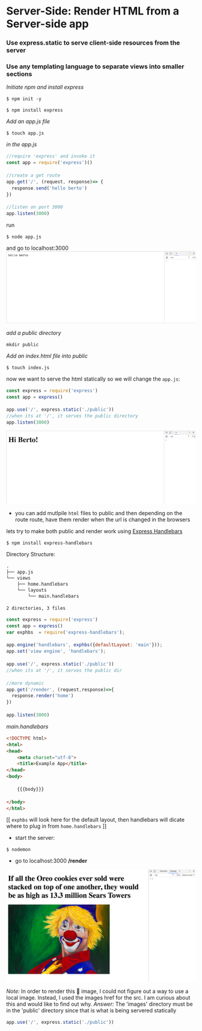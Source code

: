 # Server-Side: Render HTML from a Server-side app

### Use express.static to serve client-side resources from the server


### Use any templating language to separate views into smaller sections

*Initiate npm and install express*
```
$ npm init -y
```

```
$ npm install express
```

*Add an app.js file*
```
$ touch app.js
```

*in the app.js*
```js
//require 'express' and invoke it
const app = require('express')()

//create a get route
app.get('/', (request, response)=> {
  response.send('hello berto')
})

//listen on port 3000
app.listen(3000)
```

run
```
$ node app.js
```
and go to localhost:3000
![js-render](images/render-from-js.png)

*add a public directory*
```
mkdir public
```
*Add an index.html file into public*
```
$ touch index.js
```

now we want to serve the html statically so we will change the ```app.js```:
```js
const express = require('express')
const app = express()

app.use('/', express.static('./public'))
//when its at '/', it serves the public directory
app.listen(3000)
```
![statically-rendered-html](./public/images/statically-rendered.png)

- you can add mutlpile ```html``` files to public and then depending on the route route, have them render when the url is changed in the browsers


lets try to make both public and render work using [Express Handlebars](https://github.com/ericf/express-handlebars)
```
$ npm install express-handlebars
```

 Directory Structure:
```
.
├── app.js
└── views
    ├── home.handlebars
    └── layouts
        └── main.handlebars

2 directories, 3 files
```

```js
const express = require('express')
const app = express()
var exphbs  = require('express-handlebars');

app.engine('handlebars', exphbs({defaultLayout: 'main'}));
app.set('view engine', 'handlebars');

app.use('/', express.static('./public'))
//when its at '/', it serves the public dir

//more dynamic
app.get('/render', (request,response)=>{
  response.render('home')
})

app.listen(3000)
```

*main.handlebars*
```html
<!DOCTYPE html>
<html>
<head>
    <meta charset="utf-8">
    <title>Example App</title>
</head>
<body>

    {{{body}}}

</body>
</html>
```
[[ ```exphbs``` will look here for the default layout, then handlebars will dicate where to plug in from ```home.handlebars``` ]]

* start the server:
```
$ nodemon
```

* go to localhost:3000 **/render**


![hb-rendered-imgANDtxt](public/images/exphbs-rendered.png)


*Note:*
In order to render this 🤡 image, I could not figure out a way to use a local image. Instead, I used the images href for the src. I am curious about this and would like to find out why.
*Answer:*
The 'images' directory must be in the 'public' directory since that is what is being servered statically
```js
app.use('/', express.static('./public'))
```
